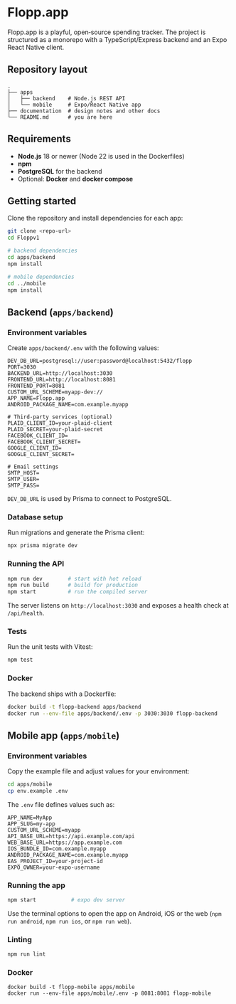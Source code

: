 # Flopp.app

Flopp.app is a playful, open‑source spending tracker. The project is structured as a monorepo with a TypeScript/Express backend and an Expo React Native client.

## Repository layout

```
.
├── apps
│   ├── backend    # Node.js REST API
│   └── mobile     # Expo/React Native app
├── documentation  # design notes and other docs
└── README.md      # you are here
```

## Requirements

- **Node.js** 18 or newer (Node 22 is used in the Dockerfiles)
- **npm**
- **PostgreSQL** for the backend
- Optional: **Docker** and **docker compose**

## Getting started

Clone the repository and install dependencies for each app:

```bash
git clone <repo-url>
cd Floppv1

# backend dependencies
cd apps/backend
npm install

# mobile dependencies
cd ../mobile
npm install
```

## Backend (`apps/backend`)

### Environment variables

Create `apps/backend/.env` with the following values:

```
DEV_DB_URL=postgresql://user:password@localhost:5432/flopp
PORT=3030
BACKEND_URL=http://localhost:3030
FRONTEND_URL=http://localhost:8081
FRONTEND_PORT=8081
CUSTOM_URL_SCHEME=myapp-dev://
APP_NAME=Flopp.app
ANDROID_PACKAGE_NAME=com.example.myapp

# Third‑party services (optional)
PLAID_CLIENT_ID=your-plaid-client
PLAID_SECRET=your-plaid-secret
FACEBOOK_CLIENT_ID=
FACEBOOK_CLIENT_SECRET=
GOOGLE_CLIENT_ID=
GOOGLE_CLIENT_SECRET=

# Email settings
SMTP_HOST=
SMTP_USER=
SMTP_PASS=
```

`DEV_DB_URL` is used by Prisma to connect to PostgreSQL.

### Database setup

Run migrations and generate the Prisma client:

```bash
npx prisma migrate dev
```

### Running the API

```bash
npm run dev        # start with hot reload
npm run build      # build for production
npm start          # run the compiled server
```

The server listens on `http://localhost:3030` and exposes a health check at `/api/health`.

### Tests

Run the unit tests with Vitest:

```bash
npm test
```

### Docker

The backend ships with a Dockerfile:

```bash
docker build -t flopp-backend apps/backend
docker run --env-file apps/backend/.env -p 3030:3030 flopp-backend
```

## Mobile app (`apps/mobile`)

### Environment variables

Copy the example file and adjust values for your environment:

```bash
cd apps/mobile
cp env.example .env
```

The `.env` file defines values such as:

```
APP_NAME=MyApp
APP_SLUG=my-app
CUSTOM_URL_SCHEME=myapp
API_BASE_URL=https://api.example.com/api
WEB_BASE_URL=https://app.example.com
IOS_BUNDLE_ID=com.example.myapp
ANDROID_PACKAGE_NAME=com.example.myapp
EAS_PROJECT_ID=your-project-id
EXPO_OWNER=your-expo-username
```

### Running the app

```bash
npm start           # expo dev server
```

Use the terminal options to open the app on Android, iOS or the web (`npm run android`, `npm run ios`, or `npm run web`).

### Linting

```bash
npm run lint
```

### Docker

```
docker build -t flopp-mobile apps/mobile
docker run --env-file apps/mobile/.env -p 8081:8081 flopp-mobile
```
